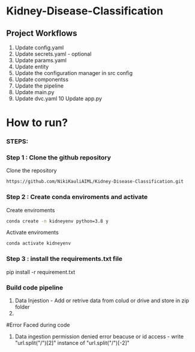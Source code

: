 # Kidney-Disease-Classification

## Project Workflows

1. Update config.yaml
2. Update secrets.yaml - optional
3. Update params.yaml
4. Update entity
5. Update the configuration manager in src config
6. Update componentss
7. Update the pipeline
8. Update main.py
9. Update dvc.yaml
10 Update app.py

# How to run?
### STEPS:

### Step 1 : Clone the github repository

Clone the repository

```bash
https://github.com/NikiKauliAIML/Kidney-Disease-Classification.git
```

### Step 2 : Create conda enviroments and activate

Create enviroments
```bash
conda create -n kidneyenv python=3.8 y
```

Activate enviroments
```bash
conda activate kidneyenv
```
### Step 3 : install the requirements.txt file
pip install -r requirement.txt


### Build code pipeline

1. Data Injestion - Add or retrive data from colud or drive and store in zip folder
2. 


#Error Faced during code
1. Data ingestion
    permission denied error beacuse or id access - write "url.split("/")[2]" instance of "url.split("/")[-2]"